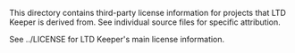 This directory contains third-party license information for projects that LTD Keeper is derived from.
See individual source files for specific attribution.

See ../LICENSE for LTD Keeper's main license information.
